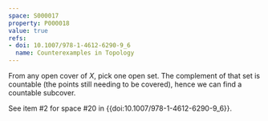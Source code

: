 ```yaml
---
space: S000017
property: P000018
value: true
refs:
- doi: 10.1007/978-1-4612-6290-9_6
  name: Counterexamples in Topology
---
```


From any open cover of $X$, pick one open set.  The complement of that set is countable (the points still needing to be covered), hence we can find a countable subcover.

See item #2 for space #20 in {{doi:10.1007/978-1-4612-6290-9_6}}.
